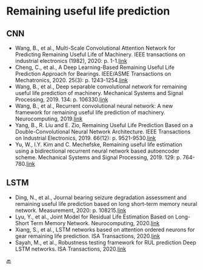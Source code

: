 # Remaining useful life prediction

## CNN
- Wang, B., et al., Multi-Scale Convolutional Attention Network for Predicting Remaining Useful Life of Machinery. IEEE transactions on industrial electronics (1982), 2020: p. 1-1.[link](https://ieeexplore.ieee.org/document/9126224)
-	Cheng, C., et al., A Deep Learning-Based Remaining Useful Life Prediction Approach for Bearings. IEEE/ASME Transactions on Mechatronics, 2020. 25(3): p. 1243-1254.[link](https://ieeexplore.ieee.org/document/8982045)
- Wang, B., et al., Deep separable convolutional network for remaining useful life prediction of machinery. Mechanical Systems and Signal Processing, 2019. 134: p. 106330.[link](https://doi.org/10.1016/j.ymssp.2019.106330)
- Wang, B., et al., Recurrent convolutional neural network: A new framework for remaining useful life prediction of machinery. Neurocomputing, 2019.[link](https://doi.org/10.1016/j.neucom.2019.10.064)
- Yang, B., R. Liu and E. Zio, Remaining Useful Life Prediction Based on a Double-Convolutional Neural Network Architecture. IEEE Transactions on Industrial Electronics, 2019. 66(12): p. 9521-9530.[link](https://ieeexplore.ieee.org/document/8752268)
- Yu, W., I.Y. Kim and C. Mechefske, Remaining useful life estimation using a bidirectional recurrent neural network based autoencoder scheme. Mechanical Systems and Signal Processing, 2019. 129: p. 764-780.[link](https://doi.org/10.1016/j.ymssp.2019.05.005)

## LSTM
- Ding, N., et al., Journal bearing seizure degradation assessment and remaining useful life prediction based on long short-term memory neural network. Measurement, 2020: p. 108215.[link](https://doi.org/10.1016/j.measurement.2020.108215)
- Lyu, Y., et al., Joint Model for Residual Life Estimation Based on Long-Short Term Memory Network. Neurocomputing, 2020.[link](https://doi.org/10.1016/j.neucom.2020.06.052)
- Xiang, S., et al., LSTM networks based on attention ordered neurons for gear remaining life prediction. ISA Transactions, 2020.[link](https://www.sciencedirect.com/science/article/pii/S001905782030269X?dgcid=rss_sd_all)
-	Sayah, M., et al., Robustness testing framework for RUL prediction Deep LSTM networks. ISA Transactions, 2020.[link](https://doi.org/10.1016/j.isatra.2020.07.003)




[:back:](../README.md)
